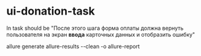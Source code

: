 # ui-donation-task

In task should be "После этого шага форма оплаты должна вернуть пользователя на экран **ввода** карточных данных и отобразить ошибку"


allure generate allure-results --clean -o allure-report
